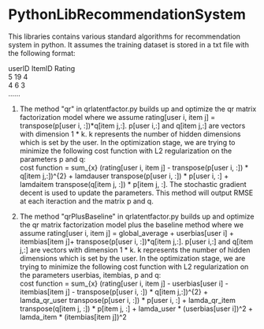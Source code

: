 PythonLibRecommendationSystem
=============================

This libraries contains various standard algorithms for recommendation system in python. 
It assumes the training dataset is stored in a txt file with the following format:

userID <tab> ItemID <tab> Rating <br />
5             19            4    <br /> 
4             6             3    <br />
...... <br />

1. The method "qr" in qrlatentfactor.py builds up and optimize the qr matrix factorization model 
where we assume rating[user i, item j] = transpose(p[user i, :])*q[item j,:]. p[user i,:] and q[item j,:] are vectors with dimension 1 * k. k represents the number of hidden dimensions which is set by the user. In the optimization stage, we are trying to minimize the following cost function with L2 regularization on the parameters p and q: <br />
cost function = sum_{x} (rating[user i, item j] - transpose(p[user i, :]) * q[item j,:])^{2} + lamdauser transpose(p[user i, :]) * p[user i, :] +  lamdaitem transpose(q[item j, :]) * p[item j, :]. The stochastic gradient decent is used to update the parameters. This method will output RMSE at each iteraction and the matrix p and q. 

2. The method "qrPlusBaseline" in qrlatentfactor.py builds up and optimize the qr matrix factorization model plus the baseline method where we assume rating[user i, item j] = global_average + userbias[user i] + itembias[item j]+  transpose(p[user i, :])*q[item j,:]. p[user i,:] and q[item j,:] are vectors with dimension 1 * k. k represents the number of hidden dimensions which is set by the user. In the optimization stage, we are trying to minimize the following cost function with L2 regularization on the parameters userbias, itembias, p and q: <br />
cost function = sum_{x} (rating[user i, item j] - userbias[user i] - itembias[item j] - transpose(p[user i, :]) * q[item j,:])^{2} + lamda_qr_user transpose(p[user i, :]) * p[user i, :] +  lamda_qr_item transpose(q[item j, :]) * p[item j, :] + lamda_user * (userbias[user i])^2 + lamda_item * (itembias[item j])^2
